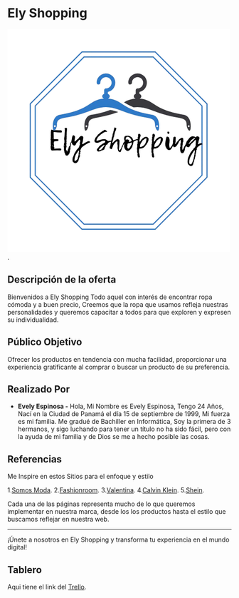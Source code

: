  # Ely Shopping
 ![Logo_Ely](./public/images/Logo_Ely.png).

 ## Descripción de la oferta

 Bienvenidos a Ely Shopping Todo aquel con interés de encontrar ropa cómoda y a buen precio, Creemos que la ropa que usamos refleja nuestras personalidades y queremos capacitar a todos para que exploren y expresen su individualidad. 

 ## Público Objetivo
 Ofrecer los productos en tendencia con mucha facilidad, proporcionar una experiencia gratificante al comprar o buscar un producto de su preferencia.

 ## Realizado Por 
 - **Evely Espinosa -**  Hola, Mi Nombre es Evely Espinosa, Tengo 24 Años, Nací en la Ciudad de Panamá el día 15 de septiembre de 1999, Mi fuerza es mi familia. Me gradué de Bachiller en Informática, Soy la primera de 3 hermanos, y sigo luchando para tener un título no ha sido fácil, pero con la ayuda de mi familia y de Dios se me a hecho posible las cosas.

 ## Referencias
 Me Inspire en estos Sitios para el enfoque y estilo

 1.[Somos Moda](https://www.somosmoda.com.co/).
 2.[Fashionroom](https://fashionroompanama.com/).
 3.[Valentina](https://latiendadevalentina.com/).
 4.[Calvin Klein](https://www.calvinklein.pa/).
 5.[Shein](https://es.shein.com/).

 Cada una de las páginas representa mucho de lo que queremos implementar en nuestra marca, desde los los productos hasta el estilo que buscamos reflejar en nuestra web.

 -----------------------------------------------------------------------------------------------
 ¡Únete a nosotros en Ely Shopping y transforma tu experiencia en el mundo digital!

 ## Tablero

 Aqui tiene el link del [Trello](https://trello.com/b/exzSAyF2/proyecto-final).
